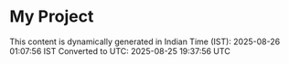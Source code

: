 # My Project

This content is dynamically generated in Indian Time (IST): 2025-08-26 01:07:56 IST
Converted to UTC: 2025-08-25 19:37:56 UTC
